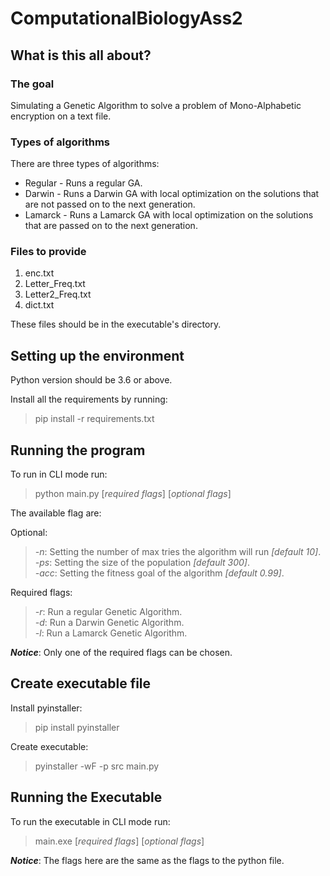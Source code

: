 # ComputationalBiologyAss2

## What is this all about?
### The goal
Simulating a Genetic Algorithm to solve a problem of Mono-Alphabetic encryption on a text file.

### Types of algorithms
There are three types of algorithms:
- Regular - Runs a regular GA.
- Darwin - Runs a Darwin GA with local optimization on the solutions that are not passed on to the next generation.
- Lamarck - Runs a Lamarck GA with local optimization on the solutions that are passed on to the next generation.

### Files to provide
1. enc.txt
2. Letter_Freq.txt
3. Letter2_Freq.txt
4. dict.txt

These files should be in the executable's directory.

## Setting up the environment
Python version should be 3.6 or above.

Install all the requirements by running:
>pip install -r requirements.txt

## Running the program
To run in CLI mode run:
>python main.py [*required flags*] [*optional flags*]

The available flag are:

Optional:
> *-n*: Setting the number of max tries the algorithm will run *[default 10]*.<br>
> *-ps*: Setting the size of the population *[default 300]*.<br>
> *-acc*: Setting the fitness goal of the algorithm *[default 0.99]*.

Required flags:
> *-r*: Run a regular Genetic Algorithm.<br>
> *-d*: Run a Darwin Genetic Algorithm.<br>
> *-l*: Run a Lamarck Genetic Algorithm.

***Notice***: Only one of the required flags can be chosen.

## Create executable file
Install pyinstaller:
>pip install pyinstaller

Create executable:
>pyinstaller -wF -p src main.py

## Running the Executable
To run the executable in CLI mode run:
>main.exe [*required flags*] [*optional flags*]

***Notice***: The flags here are the same as the flags to the python file.